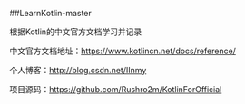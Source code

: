##LearnKotlin-master

根据Kotlin的中文官方文档学习并记录

中文官方文档地址：https://www.kotlincn.net/docs/reference/

个人博客：http://blog.csdn.net/IInmy

项目源码：https://github.com/Rushro2m/KotlinForOfficial
